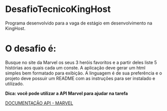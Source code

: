 # DesafioTecnicoKingHost
Programa desenvolvido para a vaga de estágio em desenvolvimento na KingHost. 

<h1> O desafio é: </h1>

<p> Busque no site da Marvel os seus 3 heróis favoritos e a partir deles liste 5 histórias aos quais cada um conste.
A aplicação deve gerar um html simples bem formatado para exibição.
A linguagem é de sua preferência e o projeto deve possuir um README com as instruções para ser instalado e utilizado. </p>

<strong> Dica: você pode utilizar a API Marvel para ajudar na tarefa </strong>

<a href="https://developer.marvel.com/docs#"> DOCUMENTAÇÃO API - MARVEL </a>
